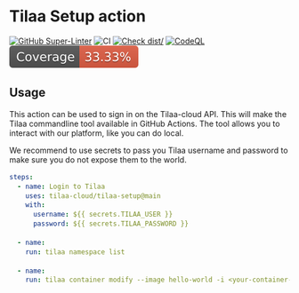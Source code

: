 # Tilaa Setup action

[![GitHub Super-Linter](https://github.com/actions/typescript-action/actions/workflows/linter.yml/badge.svg)](https://github.com/super-linter/super-linter)
![CI](https://github.com/actions/typescript-action/actions/workflows/ci.yml/badge.svg)
[![Check dist/](https://github.com/actions/typescript-action/actions/workflows/check-dist.yml/badge.svg)](https://github.com/actions/typescript-action/actions/workflows/check-dist.yml)
[![CodeQL](https://github.com/actions/typescript-action/actions/workflows/codeql-analysis.yml/badge.svg)](https://github.com/actions/typescript-action/actions/workflows/codeql-analysis.yml)
[![Coverage](./badges/coverage.svg)](./badges/coverage.svg)

## Usage

This action can be used to sign in on the Tilaa-cloud API. This will make the
Tilaa commandline tool available in GitHub Actions. The tool allows you to
interact with our platform, like you can do local.

We recommend to use secrets to pass you Tilaa username and password to make sure
you do not expose them to the world.

```yaml
steps:
  - name: Login to Tilaa
    uses: tilaa-cloud/tilaa-setup@main
    with:
      username: ${{ secrets.TILAA_USER }}
      password: ${{ secrets.TILAA_PASSWORD }}

  - name:
    run: tilaa namespace list

  - name:
    run: tilaa container modify --image hello-world -i <your-container-id>
```
